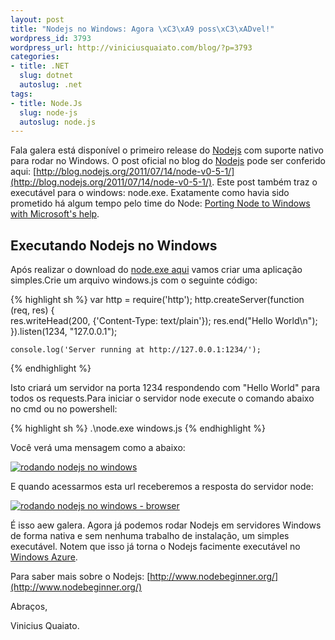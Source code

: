 ```yaml
--- 
layout: post
title: "Nodejs no Windows: Agora \xC3\xA9 poss\xC3\xADvel!"
wordpress_id: 3793
wordpress_url: http://viniciusquaiato.com/blog/?p=3793
categories: 
- title: .NET
  slug: dotnet
  autoslug: .net
tags: 
- title: Node.Js
  slug: node-js
  autoslug: node.js
---
```

Fala galera está disponível o primeiro release do [Nodejs](http://nodejs.org/) com suporte nativo para rodar no Windows. O post oficial no blog do [Nodejs](http://blog.nodejs.org/) pode ser conferido aqui: [http://blog.nodejs.org/2011/07/14/node-v0-5-1/](http://blog.nodejs.org/2011/07/14/node-v0-5-1/). Este post também traz o executável para o windows: node.exe. Exatamente como havia sido prometido há algum tempo pelo time do Node: [Porting Node to Windows with Microsoft's help](http://blog.nodejs.org/2011/06/23/porting-node-to-windows-with-microsoft%e2%80%99s-help/).

## Executando Nodejs no Windows
Após realizar o download do [node.exe aqui](http://nodejs.org/dist/v0.5.1/node.exe) vamos criar uma aplicação simples.Crie um arquivo windows.js com o seguinte código:

{% highlight sh %}
var http = require('http');
    http.createServer(function (req, res) {  
    	res.writeHead(200, {'Content-Type: text/plain'});
    	res.end("Hello World\n");
    }).listen(1234, "127.0.0.1");
    
    console.log('Server running at http://127.0.0.1:1234/');
{% endhighlight %}

Isto criará um servidor na porta 1234 respondendo com "Hello World" para todos os requests.Para iniciar o servidor node execute o comando abaixo no cmd ou no powershell:

{% highlight sh %}
.\node.exe windows.js
{% endhighlight %}

Você verá uma mensagem como a abaixo:

[![rodando nodejs no windows](http://viniciusquaiato.com/images_posts/rodando-nodejs-no-windows-300x108.png "rodando nodejs no windows")](http://viniciusquaiato.com/images_posts/rodando-nodejs-no-windows.png)

E quando acessarmos esta url receberemos a resposta do servidor node:

[![rodando nodejs no windows - browser](http://viniciusquaiato.com/images_posts/rodando-nodejs-no-windows-browser-300x138.png "rodando nodejs no windows - browser")](http://viniciusquaiato.com/images_posts/rodando-nodejs-no-windows-browser.png)

É isso aew galera. Agora já podemos rodar Nodejs em servidores Windows de forma nativa e sem nenhuma trabalho de instalação, um simples executável. Notem que isso já torna o Nodejs facimente executável no [Windows Azure](http://viniciusquaiato.com/blog/tag/windows-azure/). 

Para saber mais sobre o Nodejs: [http://www.nodebeginner.org/](http://www.nodebeginner.org/)

Abraços,

Vinicius Quaiato.
